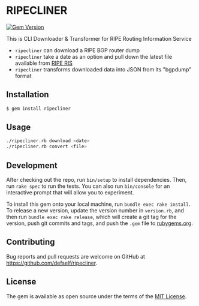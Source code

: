 # RIPECLINER

[![Gem Version](https://badge.fury.io/rb/ripecliner.svg)](https://badge.fury.io/rb/ripecliner)

This is CLI Downloader & Transformer for RIPE Routing Information Service

- `ripecliner` can download a RIPE BGP router dump
- `ripecliner` take a date as an option and pull down the latest file available from [RIPE RIS](https://www.ripe.net/analyse/internet-measurements/routing-information-service-ris)
- `ripecliner` transforms downloaded data into JSON from its "bgpdump" format

## Installation

```bash
$ gem install ripecliner
```

## Usage

```bash
./ripecliner.rb download <date>
./ripecliner.rb convert <file>
```

## Development

After checking out the repo, run `bin/setup` to install dependencies. Then, run `rake spec` to run the tests. You can also run `bin/console` for an interactive prompt that will allow you to experiment.

To install this gem onto your local machine, run `bundle exec rake install`. To release a new version, update the version number in `version.rb`, and then run `bundle exec rake release`, which will create a git tag for the version, push git commits and tags, and push the `.gem` file to [rubygems.org](https://rubygems.org).

## Contributing

Bug reports and pull requests are welcome on GitHub at https://github.com/defself/ripecliner.

## License

The gem is available as open source under the terms of the [MIT License](http://opensource.org/licenses/MIT).

